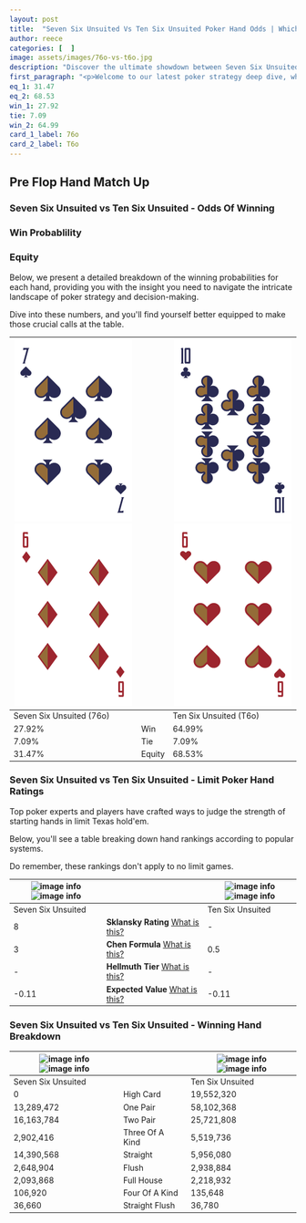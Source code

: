```yaml
---
layout: post
title:  "Seven Six Unsuited Vs Ten Six Unsuited Poker Hand Odds | Which Is The Better Hand In Poker? A Complete Guide"
author: reece
categories: [  ]
image: assets/images/76o-vs-t6o.jpg
description: "Discover the ultimate showdown between Seven Six Unsuited and Ten Six Unsuited in poker! Uncover the odds, strategies, and scenarios where one hand triumphs over the other. Get ready to up your poker game with this thrilling analysis."
first_paragraph: "<p>Welcome to our latest poker strategy deep dive, where we're pitting two distinct hands against each other in a high-stakes showdown: Seven Six Unsuited vs Ten Six Unsuited.</p><p>In the dynamic world of poker, every decision counts, and knowing which hand holds the upper hand is key to your success at the table.</p><p>In this article, we'll dissect these two hands, explore the scenarios where one dominates the other, and equip you with the knowledge to make strategic choices that can tip the odds in your favor.</p><p>Get ready to unravel the intriguing dynamics of these poker hands and elevate your game to new heights.</p>"
eq_1: 31.47
eq_2: 68.53
win_1: 27.92
tie: 7.09
win_2: 64.99
card_1_label: 76o
card_2_label: T6o
---
```




[comment]: # (sp0)

## Pre Flop Hand Match Up

<div class="table hand-ratings" markdown="1"> 



### Seven Six Unsuited vs Ten Six Unsuited - Odds Of Winning


  
<div class="row graphs"> 
<div class="col-lg-6">
    <h3>Win Probablility</h3>
    <canvas id="WinChart"></canvas>
</div>
<div class="col-lg-6">
    <h3>Equity</h3>
    <canvas id="EquityChart"></canvas>
</div>
</div>

  Below, we present a detailed breakdown of the winning probabilities for each hand, providing you with the insight you need to navigate the intricate landscape of poker strategy and decision-making. 

Dive into these numbers, and you'll find yourself better equipped to make those crucial calls at the table.


    
| ![image info](assets/images/hand1/7.png) ![image info](assets/images/hand1/6o.png) |  | ![image info](assets/images/hand2/t.png) ![image info](assets/images/hand2/6o.png) |
| -------- | -------- | -------- |
| Seven Six Unsuited (76o) |  | Ten Six Unsuited (T6o) |
| 27.92% | Win | 64.99% |
| 7.09% | Tie | 7.09% |
| 31.47% | Equity | 68.53% |




[comment]: # (sp1)



### Seven Six Unsuited vs Ten Six Unsuited - Limit Poker Hand Ratings

Top poker experts and players have crafted ways to judge the strength of starting hands in limit Texas hold'em. 

Below, you'll see a table breaking down hand rankings according to popular systems. 

Do remember, these rankings don't apply to no limit games.


    
| ![image info](https://www.riverpairs.com/assets/images/hand1/7.png) ![image info](https://www.riverpairs.com/assets/images/hand1/6o.png) |  | ![image info](https://www.riverpairs.com/assets/images/hand2/t.png) ![image info](https://www.riverpairs.com/assets/images/hand2/6o.png) |
| -------- | -------- | -------- |
| Seven Six Unsuited |  | Ten Six Unsuited |
| 8 | **Sklansky Rating** [What is this?](/sklansky-rating-explained) | - |
| 3 | **Chen Formula** [What is this?](/chen-formula-explained) | 0.5 |
| - | **Hellmuth Tier** [What is this?](/Hellmuth-tier-explained) | - |
| -0.11 | **Expected Value** [What is this?](/expected-value-explained) | -0.11 |




[comment]: # (sp2)



### Seven Six Unsuited vs Ten Six Unsuited - Winning Hand Breakdown


    
| ![image info](https://www.riverpairs.com/assets/images/hand1/7.png) ![image info](https://www.riverpairs.com/assets/images/hand1/6o.png) |  | ![image info](https://www.riverpairs.com/assets/images/hand2/t.png) ![image info](https://www.riverpairs.com/assets/images/hand2/6o.png) |
| -------- | -------- | -------- |
| Seven Six Unsuited |  | Ten Six Unsuited |
| 0 | High Card | 19,552,320 |
| 13,289,472 | One Pair | 58,102,368 |
| 16,163,784 | Two Pair | 25,721,808 |
| 2,902,416 | Three Of A Kind | 5,519,736 |
| 14,390,568 | Straight | 5,956,080 |
| 2,648,904 | Flush | 2,938,884 |
| 2,093,868 | Full House | 2,218,932 |
| 106,920 | Four Of A Kind | 135,648 |
| 36,660 | Straight Flush | 36,780 |




[comment]: # (sp3)



</div>

[comment]: # (sp4)



[comment]: # (sp5)

